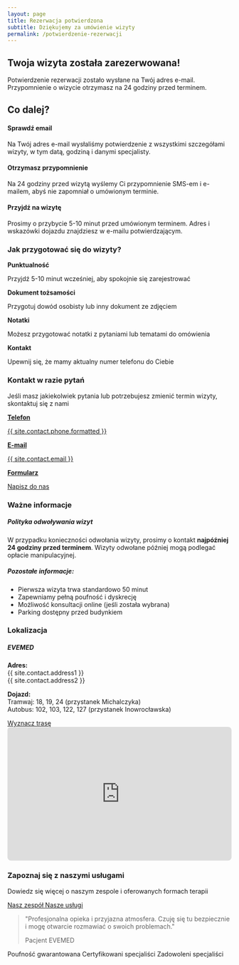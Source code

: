 ```yaml
---
layout: page
title: Rezerwacja potwierdzona
subtitle: Dziękujemy za umówienie wizyty
permalink: /potwierdzenie-rezerwacji
---
```


<!-- Success Message Section -->
<section class="confirmation-hero py-5">
  <div class="container">
    <div class="row">
      <div class="col-lg-8 mx-auto text-center">
        <div class="success-icon mb-4">
          <i class="fas fa-check-circle"></i>
        </div>
        <h1 class="display-4 mb-4">Twoja wizyta została zarezerwowana!</h1>
        <p class="lead text-muted mb-4">
          Potwierdzenie rezerwacji zostało wysłane na Twój adres e-mail. 
          Przypomnienie o wizycie otrzymasz na 24 godziny przed terminem.
        </p>
      </div>
    </div>
  </div>
</section>

<!-- What's Next Section -->
<section class="whats-next py-5 bg-light">
  <div class="container">
    <div class="row">
      <div class="col-lg-10 mx-auto">
        <h2 class="text-center mb-5">Co dalej?</h2>
        <div class="row">
          <div class="col-md-4 mb-4">
            <div class="next-step-card">
              <div class="step-icon mb-3">
                <i class="fas fa-envelope fa-2x"></i>
              </div>
              <h4>Sprawdź email</h4>
              <p class="text-muted">
                Na Twój adres e-mail wysłaliśmy potwierdzenie z wszystkimi szczegółami wizyty, 
                w tym datą, godziną i danymi specjalisty.
              </p>
            </div>
          </div>
          <div class="col-md-4 mb-4">
            <div class="next-step-card">
              <div class="step-icon mb-3">
                <i class="fas fa-bell fa-2x"></i>
              </div>
              <h4>Otrzymasz przypomnienie</h4>
              <p class="text-muted">
                Na 24 godziny przed wizytą wyślemy Ci przypomnienie SMS-em i e-mailem, 
                abyś nie zapomniał o umówionym terminie.
              </p>
            </div>
          </div>
          <div class="col-md-4 mb-4">
            <div class="next-step-card">
              <div class="step-icon mb-3">
                <i class="fas fa-map-marker-alt fa-2x"></i>
              </div>
              <h4>Przyjdź na wizytę</h4>
              <p class="text-muted">
                Prosimy o przybycie 5-10 minut przed umówionym terminem. 
                Adres i wskazówki dojazdu znajdziesz w e-mailu potwierdzającym.
              </p>
            </div>
          </div>
        </div>
      </div>
    </div>
  </div>
</section>

<!-- Important Information -->
<section class="preparation-info py-5">
  <div class="container">
    <div class="row">
      <div class="col-lg-8 mx-auto">
        <div class="info-box">
          <h3 class="mb-4"><i class="fas fa-lightbulb mr-2"></i>Jak przygotować się do wizyty?</h3>
          <div class="row">
            <div class="col-md-6 mb-3">
              <div class="preparation-item">
                <i class="fas fa-clock text-primary mr-2"></i>
                <strong>Punktualność</strong>
                <p class="text-muted mb-0">Przyjdź 5-10 minut wcześniej, aby spokojnie się zarejestrować</p>
              </div>
            </div>
            <div class="col-md-6 mb-3">
              <div class="preparation-item">
                <i class="fas fa-id-card text-primary mr-2"></i>
                <strong>Dokument tożsamości</strong>
                <p class="text-muted mb-0">Przygotuj dowód osobisty lub inny dokument ze zdjęciem</p>
              </div>
            </div>
            <div class="col-md-6 mb-3">
              <div class="preparation-item">
                <i class="fas fa-sticky-note text-primary mr-2"></i>
                <strong>Notatki</strong>
                <p class="text-muted mb-0">Możesz przygotować notatki z pytaniami lub tematami do omówienia</p>
              </div>
            </div>
            <div class="col-md-6 mb-3">
              <div class="preparation-item">
                <i class="fas fa-mobile-alt text-primary mr-2"></i>
                <strong>Kontakt</strong>
                <p class="text-muted mb-0">Upewnij się, że mamy aktualny numer telefonu do Ciebie</p>
              </div>
            </div>
          </div>
        </div>
      </div>
    </div>
  </div>
</section>

<!-- Contact Information -->
<section class="quick-contact py-5 bg-light">
  <div class="container">
    <div class="row">
      <div class="col-lg-8 mx-auto">
        <div class="contact-box text-center">
          <h3 class="mb-4">Kontakt w razie pytań</h3>
          <p class="lead text-muted mb-4">
            Jeśli masz jakiekolwiek pytania lub potrzebujesz zmienić termin wizyty, skontaktuj się z nami
          </p>
          <div class="contact-methods">
            <div class="row">
              <div class="col-md-4 mb-3">
                <a href="tel:{{ site.contact.phone.val }}" class="contact-method-link">
                  <i class="fas fa-phone fa-2x mb-2"></i>
                  <p class="mb-0"><strong>Telefon</strong></p>
                  <p class="text-muted">{{ site.contact.phone.formatted }}</p>
                </a>
              </div>
              <div class="col-md-4 mb-3">
                <a href="mailto:{{ site.contact.email }}" class="contact-method-link">
                  <i class="fas fa-envelope fa-2x mb-2"></i>
                  <p class="mb-0"><strong>E-mail</strong></p>
                  <p class="text-muted">{{ site.contact.email }}</p>
                </a>
              </div>
              <div class="col-md-4 mb-3">
                <a href="/kontakt" class="contact-method-link">
                  <i class="fas fa-comments fa-2x mb-2"></i>
                  <p class="mb-0"><strong>Formularz</strong></p>
                  <p class="text-muted">Napisz do nas</p>
                </a>
              </div>
            </div>
          </div>
        </div>
      </div>
    </div>
  </div>
</section>

<!-- Cancellation Policy -->
<section class="policy-section py-5">
  <div class="container">
    <div class="row">
      <div class="col-lg-8 mx-auto">
        <div class="policy-box">
          <h3 class="mb-4"><i class="fas fa-info-circle mr-2"></i>Ważne informacje</h3>
          <div class="alert alert-warning">
            <h5 class="alert-heading"><i class="fas fa-exclamation-triangle mr-2"></i>Polityka odwoływania wizyt</h5>
            <p class="mb-0">
              W przypadku konieczności odwołania wizyty, prosimy o kontakt <strong>najpóźniej 24 godziny przed terminem</strong>. 
              Wizyty odwołane później mogą podlegać opłacie manipulacyjnej.
            </p>
          </div>
          <div class="additional-info mt-4">
            <h5>Pozostałe informacje:</h5>
            <ul class="info-list">
              <li><i class="fas fa-check text-success mr-2"></i>Pierwsza wizyta trwa standardowo 50 minut</li>
              <li><i class="fas fa-check text-success mr-2"></i>Zapewniamy pełną poufność i dyskrecję</li>
              <li><i class="fas fa-check text-success mr-2"></i>Możliwość konsultacji online (jeśli została wybrana)</li>
              <li><i class="fas fa-check text-success mr-2"></i>Parking dostępny przed budynkiem</li>
            </ul>
          </div>
        </div>
      </div>
    </div>
  </div>
</section>

<!-- Location Section -->
<section class="location-section py-5 bg-light">
  <div class="container">
    <div class="row">
      <div class="col-lg-10 mx-auto">
        <h3 class="text-center mb-4">Lokalizacja</h3>
        <div class="row align-items-center">
          <div class="col-md-6 mb-4 mb-md-0">
            <div class="location-info">
              <h5><i class="fas fa-map-marker-alt text-primary mr-2"></i>EVEMED</h5>
              <p class="text-muted mb-3">
                <strong>Adres:</strong><br>
                {{ site.contact.address1 }}<br>
                {{ site.contact.address2 }}
              </p>
              <p class="text-muted mb-3">
                <strong>Dojazd:</strong><br>
                Tramwaj: 18, 19, 24 (przystanek Michalczyka)<br>
                Autobus: 102, 103, 122, 127 (przystanek Inowrocławska)
              </p>
              <a href="{{ site.google.maps.url }}" target="_blank" class="btn btn-outline-primary">
                <i class="fas fa-directions mr-2"></i>Wyznacz trasę
              </a>
            </div>
          </div>
          <div class="col-md-6">
            <div class="map-container">
              <iframe 
                src="https://www.google.com/maps/embed?pb={{ site.google.maps.pin }}"
                width="100%" 
                height="300" 
                style="border:0; border-radius: 8px;" 
                allowfullscreen="" 
                loading="lazy">
              </iframe>
            </div>
          </div>
        </div>
      </div>
    </div>
  </div>
</section>

<!-- CTA Section -->
<section class="cta-section py-5">
  <div class="container">
    <div class="row">
      <div class="col-lg-8 mx-auto text-center">
        <h3 class="mb-4">Zapoznaj się z naszymi usługami</h3>
        <p class="lead text-muted mb-4">
          Dowiedz się więcej o naszym zespole i oferowanych formach terapii
        </p>
        <div class="cta-buttons">
          <a href="/#o-nas" class="btn btn-primary btn-lg mr-3 mb-3">
            <i class="fas fa-users mr-2"></i>Nasz zespół
          </a>
          <a href="/#uslugi" class="btn btn-outline-primary btn-lg mb-3">
            <i class="fas fa-list-ul mr-2"></i>Nasze usługi
          </a>
        </div>
      </div>
    </div>
  </div>
</section>

<!-- Social Proof -->
<section class="social-proof py-5 bg-light">
  <div class="container">
    <div class="row">
      <div class="col-lg-8 mx-auto text-center">
        <p class="text-muted mb-4">
          <i class="fas fa-quote-left fa-2x text-primary mb-3"></i>
        </p>
        <blockquote class="blockquote">
          <p class="mb-4">
            "Profesjonalna opieka i przyjazna atmosfera. Czuję się tu bezpiecznie 
            i mogę otwarcie rozmawiać o swoich problemach."
          </p>
          <footer class="blockquote-footer">
            Pacjent EVEMED
          </footer>
        </blockquote>
        <div class="trust-badges mt-4">
          <span class="badge badge-light p-3 mr-2">
            <i class="fas fa-shield-alt text-success"></i> Poufność gwarantowana
          </span>
          <span class="badge badge-light p-3 mr-2">
            <i class="fas fa-certificate text-primary"></i> Certyfikowani specjaliści
          </span>
          <span class="badge badge-light p-3">
            <i class="fas fa-star text-warning"></i> Zadowoleni specjaliści
          </span>
        </div>
      </div>
    </div>
  </div>
</section>

